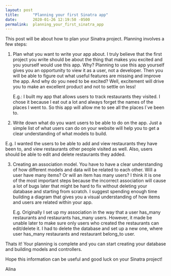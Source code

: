 ```yaml
---
layout: post
title:      "Planning your first Sinatra app"
date:       2020-01-26 12:19:50 -0500
permalink:  planning_your_first_sinatra_app
---
```



This post will be about how to plan your Sinatra project. Planning involves a few steps:

1. Plan what you want to write your app about. 
     I truly believe that the first project you write should be about the thing that makes you excited and you yourself would use this app. Why? Planning to use this app yourself gives you an opportunity to view it as a user, not a developer. Then you will be able to figure out what useful features are missing and improve the app. And why do you need to be excited? Well, excitement will drive you to make an excellent product and not to settle on less! 
        
	<p>	E.g.: I built my app that allows users to track restaurants they visited. I chose it because I eat out a lot and always forget the names of the places I went to. So this app will allow me to see all the places I`ve been to.</p>
	
2.  Write down what do you want users to be able to do on the app.
 Just a simple list of what users can do on your website will help you to get a clear understanding of what models to build.
  
   <p> E.g. I wanted the users to be able to add and view restaurants they have been to, and view restaurants other people visited as well. Also, users should be able to edit and delete restaurants they added.</p>
 
3.  Creating an association model. 
   You have to have a clear understanding of how different models and data will be related to each other. Will a user have many items? Or will an item has many users? I think it is one of the most important steps because the incorrect association will cause a lot of bugs later that might be hard to fix without deleting your database and starting from scratch. I suggest spending enough time building a diagram that gives you a visual understanding of how items and users are related within your app.
     
    <p>E.g. Originally I set up my association in the way that a user has_many restaurants and restaurants has_many users. However, it made be unable later to make sure only users who created the restaurants can edit/delete it. I had to delete the database and set up a new one, where user has_many restaurants and restaurant belong_to user. </p>
   

Thats it! Your planning is complete and you can start creating your database and building models and controllers.

Hope this information can be useful and good luck on your Sinatra project!

Alina
